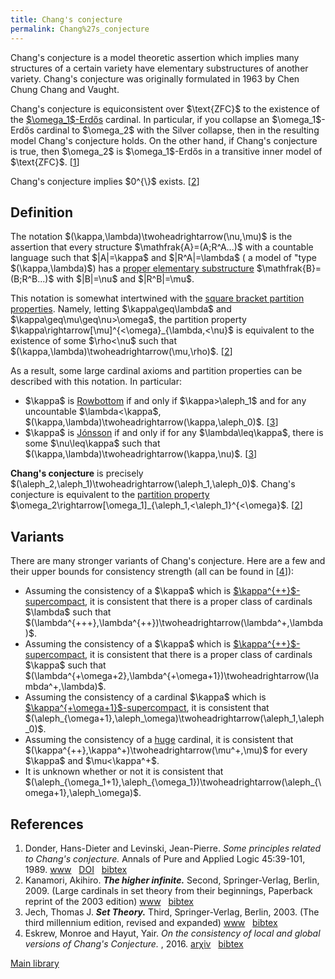 ```yaml
---
title: Chang's conjecture
permalink: Chang%27s_conjecture
---
```












Chang's conjecture is a model theoretic assertion which implies many
structures of a certain variety have elementary substructures of another
variety. Chang's conjecture was originally formulated in 1963 by Chen
Chung Chang and Vaught.

Chang's conjecture is equiconsistent over \$\text{ZFC}\$ to the
existence of the
[\$\omega_1\$-Erdős](Erdos "Erdos")
cardinal. In particular, if you collapse an \$\omega_1\$-Erdős cardinal
to \$\omega_2\$ with the Silver collapse, then in the resulting model
Chang's conjecture holds. On the other hand, if Chang's conjecture is
true, then \$\omega_2\$ is \$\omega_1\$-Erdős in a transitive inner
model of \$\text{ZFC}\$.
\[[1](#bibkey_DonderLevinski1989:PrinciplesRelatedChangsConjecture)\]

Chang's conjecture implies \$0^{\\}\$ exists.
\[[2](#bibkey_Kanamori2009:HigherInfinite)\]

## Definition

The notation \$(\kappa,\lambda)\twoheadrightarrow(\nu,\mu)\$ is the
assertion that every structure \$\mathfrak{A}=(A;R^A...)\$ with a
countable language such that \$\|A\|=\kappa\$ and \$\|R^A\|=\lambda\$ (
a model of "type \$(\kappa,\lambda)\$) has a [proper elementary
substructure](Elementary_embedding "Elementary embedding")
\$\mathfrak{B}=(B;R^B...)\$ with \$\|B\|=\nu\$ and \$\|R^B\|=\mu\$.

This notation is somewhat intertwined with the [square bracket partition
properties](Partition_property "Partition property").
Namely, letting \$\kappa\geq\lambda\$ and
\$\kappa\geq\mu\geq\nu\>\omega\$, the partition property
\$\kappa\rightarrow\[\mu\]^{\<\omega}\_{\lambda,\<\nu}\$ is equivalent
to the existence of some \$\rho\<\nu\$ such that
\$(\kappa,\lambda)\twoheadrightarrow(\mu,\rho)\$.
\[[2](#bibkey_Kanamori2009:HigherInfinite)\]

As a result, some large cardinal axioms and partition properties can be
described with this notation. In particular:

- \$\kappa\$ is
  [Rowbottom](Rowbottom "Rowbottom")
  if and only if \$\kappa\>\aleph_1\$ and for any uncountable
  \$\lambda\<\kappa\$,
  \$(\kappa,\lambda)\twoheadrightarrow(\kappa,\aleph_0)\$.
  \[[3](#bibkey_Jech2003:SetTheory)\]
- \$\kappa\$ is
  [Jónsson](Jonsson "Jonsson")
  if and only if for any \$\lambda\leq\kappa\$, there is some
  \$\nu\leq\kappa\$ such that
  \$(\kappa,\lambda)\twoheadrightarrow(\kappa,\nu)\$.
  \[[3](#bibkey_Jech2003:SetTheory)\]

**Chang's conjecture** is precisely
\$(\aleph_2,\aleph_1)\twoheadrightarrow(\aleph_1,\aleph_0)\$. Chang's
conjecture is equivalent to the [partition
property](Partition_property "Partition property")
\$\omega_2\rightarrow\[\omega_1\]\_{\aleph_1,\<\aleph_1}^{\<\omega}\$.
\[[2](#bibkey_Kanamori2009:HigherInfinite)\]

## Variants

There are many stronger variants of Chang's conjecture. Here are a few
and their upper bounds for consistency strength (all can be found in
\[[4](#bibkey_EskrewHayut2016:LocalGlobalChangsConjecture)\]):

- Assuming the consistency of a \$\kappa\$ which is
  [\$\kappa^{++}\$-supercompact](Supercompact "Supercompact"),
  it is consistent that there is a proper class of cardinals \$\lambda\$
  such that
  \$(\lambda^{+++},\lambda^{++})\twoheadrightarrow(\lambda^+,\lambda)\$.
- Assuming the consistency of a \$\kappa\$ which is
  [\$\kappa^{++}\$-supercompact](Supercompact "Supercompact"),
  it is consistent that there is a proper class of cardinals \$\kappa\$
  such that
  \$(\lambda^{+\omega+2},\lambda^{+\omega+1})\twoheadrightarrow(\lambda^+,\lambda)\$.
- Assuming the consistency of a cardinal \$\kappa\$ which is
  [\$\kappa^{+\omega+1}\$-supercompact](Supercompact "Supercompact"),
  it is consistent that
  \$(\aleph\_{\omega+1},\aleph\_\omega)\twoheadrightarrow(\aleph_1,\aleph_0)\$.
- Assuming the consistency of a
  [huge](Huge "Huge")
  cardinal, it is consistent that
  \$(\kappa^{++},\kappa^+)\twoheadrightarrow(\mu^+,\mu)\$ for every
  \$\kappa\$ and \$\mu\<\kappa^+\$.
- It is unknown whether or not it is consistent that
  \$(\aleph\_{\omega_1+1},\aleph\_{\omega_1})\twoheadrightarrow(\aleph\_{\omega+1},\aleph\_\omega)\$.

## References

1.  <span id="bibkey_DonderLevinski1989:PrinciplesRelatedChangsConjecture">Donder,
    Hans-Dieter and Levinski, Jean-Pierre. *Some principles related to
    Chang's conjecture.* Annals of Pure and Applied Logic
    45:39-101, 1989. <a
    href="https://ac.els-cdn.com/0168007289900304/1-s2.0-0168007289900304-main.pdf?_tid=2f5a4ffe-e130-11e7-9794-00000aacb361&amp;acdnat=1513298453_24fe48742f365da91523f1174bb74117"
    class="extiw">www</a>   <a
    href="http://dx.doi.org/10.1016/0168-0072(89)90030-4"
    class="extiw">DOI</a>   <a
    href="javascript:bibpopup(&#39;@article%7BDonderLevinski1989:PrinciplesRelatedChangsConjecture,%20author%20=%20%7BDonder,%20Hans-Dieter%20and%20Levinski,%20Jean-Pierre%7D,%3Cbr%3Etitle%20=%20%7BSome%20principles%20related%20to%20Chang\&#39;s%20conjecture%7D,%3Cbr%3Ejournal%20=%20%7BAnnals%20of%20Pure%20and%20Applied%20Logic%7D,%3Cbr%3Eyear%20=%20%7B1989%7D,%3Cbr%3Evolume%20=%20%7B45%7D,%3Cbr%3Epages%20=%20%7B39-101%7D,%3Cbr%3Edoi%20=%20%7B10.1016/0168-0072(89)90030-4%7D,%3Cbr%3Eurl=%7Bhttps://ac.els-cdn.com/0168007289900304/1-s2.0-0168007289900304-main.pdf?_tid=2f5a4ffe-e130-11e7-9794-00000aacb361&amp;acdnat=1513298453_24fe48742f365da91523f1174bb74117%7D%7D&#39;)"
    class="bibtex">bibtex</a></span>
2.  <span id="bibkey_Kanamori2009:HigherInfinite">Kanamori, Akihiro.
    ***The higher infinite.*** Second, Springer-Verlag, Berlin, 2009.
    (Large cardinals in set theory from their beginnings, Paperback
    reprint of the 2003 edition) <a
    href="https://link.springer.com/book/10.1007%2F978-3-540-88867-3"
    class="extiw">www</a>   <a
    href="javascript:bibpopup(&#39;@book%7BKanamori2009:HigherInfinite,%20%20%20%20AUTHOR%20=%20%7BKanamori,%20Akihiro%7D,%3Cbr%3E%20%20%20%20%20TITLE%20=%20%7BThe%20higher%20infinite%7D,%3Cbr%3E%20%20%20%20SERIES%20=%20%7BSpringer%20Monographs%20in%20Mathematics%7D,%3Cbr%3E%20%20%20EDITION%20=%20%7BSecond%7D,%3Cbr%3E%20%20%20%20%20%20NOTE%20=%20%7BLarge%20cardinals%20in%20set%20theory%20from%20their%20beginnings,%20%20%20%20%20%20%20%20%20%20%20%20%20%20Paperback%20reprint%20of%20the%202003%20edition%7D,%3Cbr%3E%20PUBLISHER%20=%20%7BSpringer-Verlag%7D,%3Cbr%3E%20%20%20ADDRESS%20=%20%7BBerlin%7D,%3Cbr%3E%20%20%20%20%20%20YEAR%20=%20%7B2009%7D,%3Cbr%3E%20%20%20%20%20PAGES%20=%20%7Bxxii+536%7D,%3Cbr%3E%20%20%20%20%20%20%20URL%20=%20%7Bhttps://link.springer.com/book/10.1007%2F978-3-540-88867-3%7D%7D&#39;)"
    class="bibtex">bibtex</a></span>
3.  <span id="bibkey_Jech2003:SetTheory">Jech, Thomas J. ***Set
    Theory.*** Third, Springer-Verlag, Berlin, 2003. (The third
    millennium edition, revised and expanded) <a
    href="https://logic.wikischolars.columbia.edu/file/view/Jech%2C+T.+J.+%282003%29.+Set+Theory+%28The+3rd+millennium+ed.%29.pdf"
    class="extiw">www</a>   <a
    href="javascript:bibpopup(&#39;@book%7BJech2003:SetTheory,%20%20%20%20AUTHOR%20=%20%7BJech,%20Thomas%20J.%7D,%3Cbr%3E%20%20%20%20TITLE%20=%20%7BSet%20Theory%7D,%3Cbr%3E%20%20%20%20SERIES%20=%20%7BSpringer%20Monographs%20in%20Mathematics%7D,%3Cbr%3E%20%20%20%20%20%20NOTE%20=%20%7BThe%20third%20millennium%20edition,%20revised%20and%20expanded%7D,%3Cbr%3E%20PUBLISHER%20=%20%7BSpringer-Verlag%7D,%3Cbr%3E%20%20%20%20%20EDITION%20=%20%7BThird%7D,%3Cbr%3E%20%20%20%20%20ADDRESS%20=%20%7BBerlin%7D,%3Cbr%3E%20%20%20%20%20YEAR%20=%20%7B2003%7D,%3Cbr%3E%20%20%20%20%20URL%20=%20%7Bhttps://logic.wikischolars.columbia.edu/file/view/Jech%2C+T.+J.+%282003%29.+Set+Theory+%28The+3rd+millennium+ed.%29.pdf%7D,%3Cbr%3E%7D&#39;)"
    class="bibtex">bibtex</a></span>
4.  <span id="bibkey_EskrewHayut2016:LocalGlobalChangsConjecture">Eskrew,
    Monroe and Hayut, Yair. *On the consistency of local and global
    versions of Chang's Conjecture.* , 2016. <a
    href="http://arxiv.org/abs/1607.04904v4"
    class="extiw">arχiv</a>   <a
    href="javascript:bibpopup(&#39;@article%7BEskrewHayut2016:LocalGlobalChangsConjecture,%20%20author%20=%20%20%20%20%20%20%20%7BEskrew,%20Monroe%20and%20Hayut,%20Yair%7D,%3Cbr%3E%20%20title%20=%20%20%20%20%20%20%20%20%7BOn%20the%20consistency%20of%20local%20and%20global%20versions%20of%20Chang\&#39;s%20Conjecture%7D,%3Cbr%3E%20%20year%20=%20%20%20%20%20%20%20%20%20%7B2016%7D,%3Cbr%3E%20%20eprint%20=%20%7B1607.04904v4%7D,%3Cbr%3E%7D&#39;)"
    class="bibtex">bibtex</a></span>

[Main
library](Library "Library")


